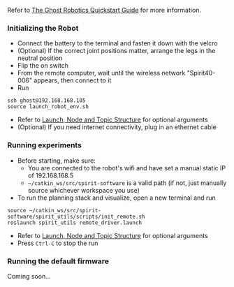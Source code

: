 Refer to [The Ghost Robotics Quickstart Guide](https://cmu.app.box.com/file/782269653421) for more information.

### Initializing the Robot
- Connect the battery to the terminal and fasten it down with the velcro
- (Optional) If the correct joint positions matter, arrange the legs in the neutral position
- Flip the on switch
- From the remote computer, wait until the wireless network "Spirit40-006" appears, then connect to it
- Run 
```
ssh ghost@192.168.168.105
source launch_robot_env.sh
```
- Refer to [Launch, Node and Topic Structure](https://github.com/robomechanics/spirit-software/wiki/Launch,-Node,-and-Topic-Structure) for optional arguments
- (Optional) If you need internet connectivity, plug in an ethernet cable

### Running experiments
- Before starting, make sure:
  - You are connected to the robot's wifi and have set a manual static IP of 192.168.168.5
  - `~/catkin_ws/src/spirit-software` is a valid path (if not, just manually source whichever workspace you use)
- To run the planning stack and visualize, open a new terminal and run 
```
source ~/catkin_ws/src/spirit-software/spirit_utils/scripts/init_remote.sh
roslaunch spirit_utils remote_driver.launch
```
- Refer to [Launch, Node and Topic Structure](https://github.com/robomechanics/spirit-software/wiki/Launch,-Node,-and-Topic-Structure) for optional arguments
- Press `Ctrl-C` to stop the run

### Running the default firmware
Coming soon...
